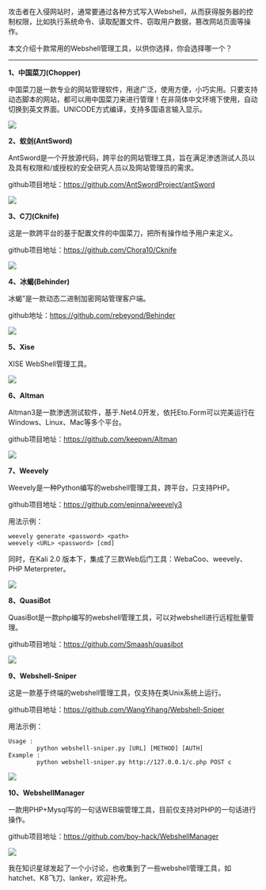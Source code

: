 攻击者在入侵网站时，通常要通过各种方式写入Webshell，从而获得服务器的控制权限，比如执行系统命令、读取配置文件、窃取用户数据，篡改网站页面等操作。

本文介绍十款常用的Webshell管理工具，以供你选择，你会选择哪一个？

------

**1、中国菜刀(Chopper)**

中国菜刀是一款专业的网站管理软件，用途广泛，使用方便，小巧实用。只要支持动态脚本的网站，都可以用中国菜刀来进行管理！在非简体中文环境下使用，自动切换到英文界面。UNICODE方式编译，支持多国语言输入显示。

![](http://img-upaiyun-own.test.upcdn.net/privilege-6-1.png)



**2、蚁剑(AntSword)**

AntSword是一个开放源代码，跨平台的网站管理工具，旨在满足渗透测试人员以及具有权限和/或授权的安全研究人员以及网站管理员的需求。

github项目地址：https://github.com/AntSwordProject/antSword

![](http://img-upaiyun-own.test.upcdn.net/privilege-6-2.png)



**3、C刀(Cknife)**

这是一款跨平台的基于配置文件的中国菜刀，把所有操作给予用户来定义。

github项目地址：https://github.com/Chora10/Cknife

![](http://img-upaiyun-own.test.upcdn.net/privilege-6-3.png)



**4、冰蝎(Behinder)**

冰蝎”是一款动态二进制加密网站管理客户端。

github地址：https://github.com/rebeyond/Behinder

![](http://img-upaiyun-own.test.upcdn.net/privilege-6-4.png)

**5、Xise**

XISE WebShell管理工具。

![](http://img-upaiyun-own.test.upcdn.net/privilege-6-5.png)



**6、Altman**

Altman3是一款渗透测试软件，基于.Net4.0开发，依托Eto.Form可以完美运行在Windows、Linux、Mac等多个平台。

github项目地址：https://github.com/keepwn/Altman

![](http://img-upaiyun-own.test.upcdn.net/privilege-6-6.png)



**7、Weevely**

Weevely是一种Python编写的webshell管理工具，跨平台，只支持PHP。

github项目地址：<https://github.com/epinna/weevely3>

用法示例：

```
weevely generate <password> <path>
weevely <URL> <password> [cmd]
```

同时，在Kali 2.0 版本下，集成了三款Web后门工具：WebaCoo、weevely、PHP Meterpreter。

![](http://img-upaiyun-own.test.upcdn.net/privilege-6-7.png)



**8、QuasiBot**

QuasiBot是一款php编写的webshell管理工具，可以对webshell进行远程批量管理。

github项目地址：<https://github.com/Smaash/quasibot>

![](http://img-upaiyun-own.test.upcdn.net/privilege-6-8.png)



**9、Webshell-Sniper**

这是一款基于终端的webshell管理工具，仅支持在类Unix系统上运行。

github项目地址：https://github.com/WangYihang/Webshell-Sniper

用法示例：

```
Usage : 
        python webshell-sniper.py [URL] [METHOD] [AUTH]
Example : 
        python webshell-sniper.py http://127.0.0.1/c.php POST c
```

![](http://img-upaiyun-own.test.upcdn.net/privilege-6-9.png)



**10、WebshellManager**

一款用PHP+Mysql写的一句话WEB端管理工具，目前仅支持对PHP的一句话进行操作。

github项目地址：https://github.com/boy-hack/WebshellManager

![](http://img-upaiyun-own.test.upcdn.net/privilege-6-10.png)

我在知识星球发起了一个小讨论，也收集到了一些webshell管理工具，如 hatchet、K8飞刀、lanker，欢迎补充。